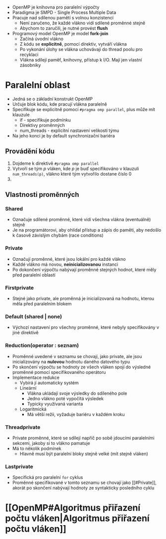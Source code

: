 - OpenMP je  knihovna pro paralelní výpočty
- Paradigma je SMPD - Single Process Multiple Data
- Pracuje nad sdílenou pamětí s volnou konzistencí
	- Není zaručeno, že každé vlákno vidí sdílené proměnné stejně
	- Abychom to zaručili, je nutné provést **flush**
- Programový model OpenMP je model **fork-join**
	- Začíná úvodní vlákno
    - Z kódu se **explicitně**, pomocí direktiv, vytváří vlákna
    - Po vykonání úlohy se vlákna uchovávají do thread poolu pro recyklaci
    - Vlákna sdílejí paměť, knihovny, přístup k I/O. Mají jen vlastní zásobníky
# Paralelní oblast
- Jedná se o základní konstrukt OpenMP
- Určuje blok kódu, kde pracují vlákna paralelně
- Specifikuje se explicitně pomocí `#pragma omp parallel`, plus může mít klauzule
	- if - specifikuje podmínku
	- Direktivy proměnných
	- num_threads - explicitní nastavení velikosti týmu
- Na jeho konci je by default synchronizační bariéra
## Provádění kódu
1. Dojdeme k direktivě `#pragma omp parallel`
2. Vytvoří se tým $p$ vláken, kde $p$ je buď specifikováno v klauzuli `num_threads(p)`, vlákno které tým vytvořilo dostane číslo 0
3. 
## Vlastnosti proměnných
### Shared
* Označuje sdílené proměnné, které vidí všechna vlákna (eventuálně) stejně
* Je na programátorovi, aby ohlídal přístup a zápis do paměti, aby nedošlo k časově závislým chybám (race conditions)

### Private 
* Označují proměnné, které jsou lokální pro každé vlákno
* Každé vlákno má novou, **neinicializovanou** instanci
* Po dokončení výpočtu nabývají proměnné stejných hodnot, které měly před paralelní oblastí

### Firstprivate
* Stejné jako private, ale proměnná je inicializovaná na hodnotu, kterou měla před paralelním blokem

### Default (shared | none)
* Výchozí nastavení pro všechny proměnné, které nebyly specifikovány v jiné direktivě

### Reduction(operator : seznam)
* Proměnné uvedené v seznamu se chovají, jako private, ale jsou inicializovány na **nulovou** hodnotu daného datového typu
* Po skončení výpočtu se hodnoty ze všech vláken spojí do výsledné proměnné pomocí specifikovaného operátoru
* Implementace redukce
    * Vybírá jí automaticky systém
    * Lineární
        * Vlákna ukládají svoje výsledky do sdíleného pole
        * Jedno vlákno poté vypočítá výsledek
        * Typicky využívaná varianta
    * Logaritmická
        * Má větší režii, vyžaduje bariéru v každém kroku

### Threadprivate
- Private proměnné, které se sdílejí napříč po sobě jdoucími paralelními sekcemi, jakoby si to vlákno pamatuje
- Má to několik podmínek
	- Hlavně musí být paralelní bloky stejně velké (mít stejně vláken)

### Lastprivate
- Specifická pro paralelní `for` cyklus
- Proměnné specifikované v tomto seznamu se chovají jako [[#Private]], akorát po skončení nabývají hodnoty ze syntakticky posledního cyklu 

# [[OpenMP#Algoritmus přiřazení počtu vláken|Algoritmus přiřazení počtu vláken]]
